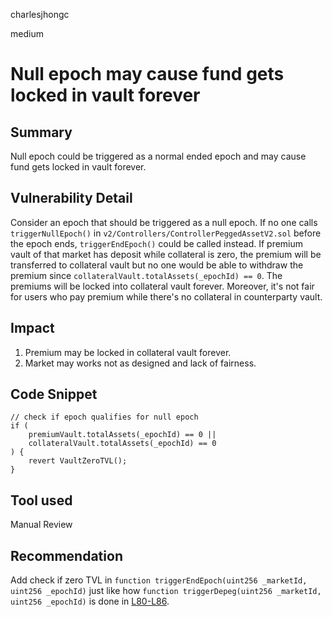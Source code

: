 charlesjhongc

medium

# Null epoch may cause fund gets locked in vault forever

## Summary

Null epoch could be triggered as a normal ended epoch and may cause fund gets locked in vault forever.

## Vulnerability Detail

Consider an epoch that should be triggered as a null epoch. If no one calls `triggerNullEpoch()` in `v2/Controllers/ControllerPeggedAssetV2.sol` before the epoch ends, `triggerEndEpoch()` could be called instead. If premium vault of that market has deposit while collateral is zero, the premium will be transferred to collateral vault but no one would be able to withdraw the premium since `collateralVault.totalAssets(_epochId) == 0`. The premiums will be locked into collateral vault forever. Moreover, it's not fair for users who pay premium while there's no collateral in counterparty vault.

## Impact

1. Premium may be locked in collateral vault forever.
2. Market may works not as designed and lack of fairness.

## Code Snippet

```solidity
// check if epoch qualifies for null epoch
if (
    premiumVault.totalAssets(_epochId) == 0 ||
    collateralVault.totalAssets(_epochId) == 0
) {
    revert VaultZeroTVL();
}
```

## Tool used

Manual Review

## Recommendation

Add check if zero TVL in `function triggerEndEpoch(uint256 _marketId, uint256 _epochId)` just like how `function triggerDepeg(uint256 _marketId, uint256 _epochId)` is done in [L80-L86](https://github.com/sherlock-audit/2023-03-Y2K/blob/main/Earthquake/src/v2/Controllers/ControllerPeggedAssetV2.sol#L80-L86).